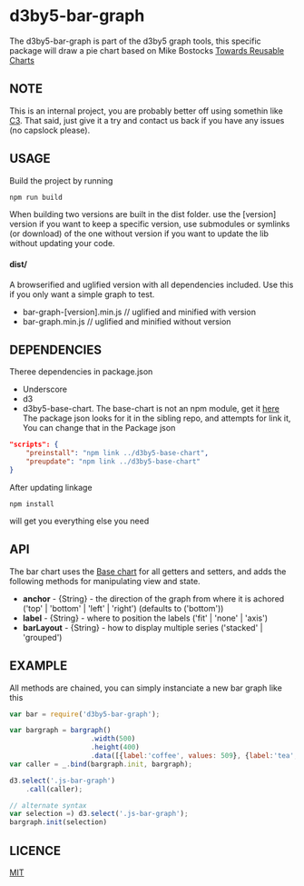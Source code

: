 # d3by5-bar-graph
The d3by5-bar-graph is part of the d3by5 graph tools, this specific package will draw a pie chart based on Mike Bostocks [Towards Reusable Charts](https://bost.ocks.org/mike/chart/)

## NOTE
This is an internal project, you are probably better off using somethin like [C3](https://github.com/c3js/c3). That said, just give it a try and contact us back if you have any issues (no capslock please).

## USAGE
Build the project by running
```bash
npm run build
```

When building two versions are built in the dist folder.
use the [version] version if you want to keep a specific version, use submodules or symlinks (or download) of the one without version if you want to update the lib without updating your code.

#### dist/
A browserified and uglified version with all dependencies included. Use this if you only want a simple graph to test.
* bar-graph-[version].min.js    // uglified and minified with version
* bar-graph.min.js              // uglified and minified without version

## DEPENDENCIES
Theree dependencies in package.json
* Underscore
* d3
* d3by5-base-chart. The base-chart is not an npm module, get it [here](https://github.com/kartoteket/d3by5-base-chart) The package json looks for it in the sibling repo, and attempts for link it, You can change that in the Package json
```json
"scripts": {
    "preinstall": "npm link ../d3by5-base-chart",
    "preupdate": "npm link ../d3by5-base-chart"
}
```

After updating linkage
```
npm install
```
will get you everything else you need

## API
The bar chart uses the [Base chart](https://github.com/kartoteket/d3by5-base-chart) for all getters and setters, and adds the following methods for manipulating view and state.
* **anchor** - {String} - the direction of the graph from where it is achored ('top' | 'bottom' | 'left' | 'right') (defaults to ('bottom'))
* **label** - {String} - where to position the labels ('fit' | 'none' | 'axis')
* **barLayout** - {String} - how to display multiple series ('stacked' | 'grouped')


## EXAMPLE
All methods are chained, you can simply instanciate a new bar graph like this

```javascript
var bar = require('d3by5-bar-graph');

var bargraph = bargraph()
                    .width(500)
                    .height(400)
                    .data([{label:'coffee', values: 509}, {label:'tea', values: 1}]);
var caller = _.bind(bargraph.init, bargraph);

d3.select('.js-bar-graph')
    .call(caller);

// alternate syntax
var selection =) d3.select('.js-bar-graph');
bargraph.init(selection)
```

## LICENCE
[MIT](https://opensource.org/licenses/MIT)